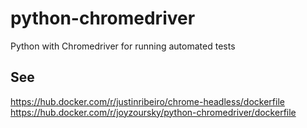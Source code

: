 # python-chromedriver
Python with Chromedriver for running automated tests


## See
https://hub.docker.com/r/justinribeiro/chrome-headless/dockerfile
https://hub.docker.com/r/joyzoursky/python-chromedriver/dockerfile
